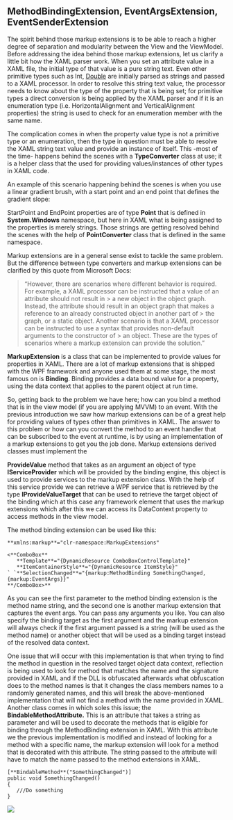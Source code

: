 ﻿
## MethodBindingExtension, EventArgsExtension, EventSenderExtension

The spirit behind those markup extensions is to be able to reach a higher degree of separation and modularity between the View and the ViewModel. Before addressing the idea behind those markup extensions, let us clarify a little bit how the XAML parser work. When you set an attribute value in a XAML file, the initial type of that value is a pure string text. Even other primitive types such as Int, [Double](https://docs.microsoft.com/en-us/dotnet/api/system.double) are initially parsed as strings and passed to a XAML processor. In order to resolve this string text value, the processor needs to know about the type of the property that is being set; for primitive types a direct conversion is being applied by the XAML parser and if it is an enumeration type (i.e. HorizontalAlignment and VerticalAlignment properties) the string is used to check for an enumeration member with the same name. 

The complication comes in when the property value type is not a primitive type or an enumeration, then the type in question must be able to resolve the XAML string text value and provide an instance of itself. This -most of the time- happens behind the scenes with a **TypeConverter** class at use; it is a helper class that the used for providing values/instances of other types in XAML code. 

An example of this scenario happening behind the scenes is when you use a linear gradient brush, with a start point and an end point that defines the gradient slope:

**<LinearGradientBrush StartPoint="0,0" EndPoint="1,1"/>**


StartPoint and EndPoint properties are of type **Point** that is defined in **System.Windows** namespace, but here in XAML what is being assigned to the properties is merely strings. Those strings are getting resolved behind the scenes with the help of **PointConverter** class that is defined in the same namespace.  

Markup extensions are in a general sense exist to tackle the same problem. But the difference between type converters and markup extensions can be clarified by this quote from Microsoft Docs: 

> “However, there are scenarios where different behavior is required. For example, a XAML processor can be instructed that a value of an attribute should not result in > a new object in the object graph. Instead, the attribute should result in an object graph that makes a reference to an already constructed object in another part of > the graph, or a static object. Another scenario is that a XAML processor can be instructed to use a syntax that provides non-default arguments to the constructor of > an object. These are the types of scenarios where a markup extension can provide the solution.”


**MarkupExtension** is a class that can be implemented to provide values for properties in XAML. There are a lot of markup extensions that is shipped with the WPF framework and anyone used them at some stage, the most famous on is **Binding**. Binding provides a data bound value for a property, using the data context that applies to the parent object at run time.

So, getting back to the problem we have here; how can you bind a method that is in the view model (if you are applying MVVM) to an event. With the previous introduction we saw how markup extensions can be of a great help for providing values of types other than primitives in XAML. The answer to this problem or how can you convert the method to an event handler that can be subscribed to the event at runtime, is by using an implementation of a markup extensions to get you the job done. Markup extensions derived classes must implement the 


**ProvideValue** method that takes as an argument an object of type **IServiceProvider** which will be provided by the binding engine, this object is used to provide services to the markup extension class. With the help of this service provide we can retrieve a WPF service that is retrieved by the type **IProvideValueTarget** that can be used to retrieve the target object of the binding which at this case any framework element that uses the markup extensions which after this we can access its DataContext property to access methods in the view model.

The method binding extension can be used like this: 

```
**xmlns:markup**="clr-namespace:MarkupExtensions"

<**ComboBox** 
   **Template**="{DynamicResource ComboBoxControlTemplate}"
   **ItemContainerStyle**="{DynamicResource ItemStyle}" 
` `**SelectionChanged**="{markup:MethodBinding SomethingChanged,{markup:EventArgs}}" 
**/ComboBox>**
```

As you can see the first parameter to the method binding extension is the method name string, and the second one is another markup extension that captures the event args. You can pass any arguments you like. You can also specify the binding target as the first argument and the markup extension will always check if the first argument passed is a string (will be used as the method name) or another object that will be used as a binding target instead of the resolved data context.


One issue that will occur with this implementation is that when trying to find the method in question in the resolved target object data context, reflection is being used to look for method that matches the name and the signature provided in XAML and if the DLL is obfuscated afterwards what obfuscation does to the method names is that it changes the class members names to a randomly generated names, and this will break the above-mentioned implementation that will not find a method with the name provided in XAML. Another class comes in which soles this issue; the **BindableMethodAttribute.** This is an attribute that takes a string as parameter and will be used to decorate the methods that is eligible for binding through the MethodBinding extension in XAML. With this attribute we the previous implementation is modified and instead of looking for a method with a specific name, the markup extension will look for a method that is decorated with this attribute. The string passed to the attribute will have to match the name passed to the method extensions in XAML.

```
[**BindableMethod**("SomethingChanged")]
public void SomethingChanged()
{
   ///Do something
}
```

![](Aspose.Words.09c701a4-8860-4a85-a7d5-270e86a02371.001.png)

